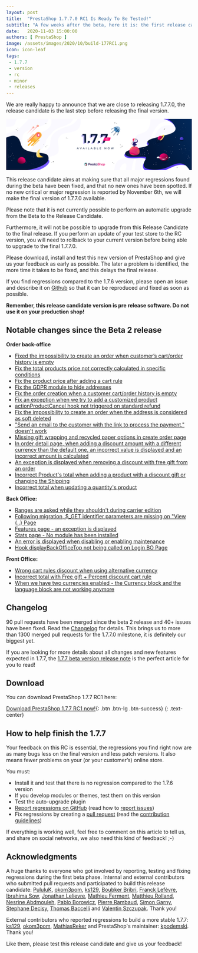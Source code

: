 ```yaml
---
layout: post
title:  "PrestaShop 1.7.7.0 RC1 Is Ready To Be Tested!"
subtitle: "A few weeks after the beta, here it is: the first release candidate for PrestaShop 1.7.7.0 is now ready for you to test!"
date:   2020-11-03 15:00:00
authors: [ PrestaShop ]
image: /assets/images/2020/10/build-177RC1.png
icon: icon-leaf
tags:
 - 1.7.7
 - version
 - rc
 - minor
 - releases
---
```


We are really happy to announce that we are close to releasing 1.7.7.0, the release candidate is the last step before releasing the final version. 

![1.7.7.0 RC1 is available!](/assets/images/2020/10/build-177RC1.png)

This release candidate aims at making sure that all major regressions found during the beta have been fixed, and that no new ones have been spotted. If no new critical or major regression is reported by November 6th, we will make the final version of 1.7.7.0 available.

Please note that it is not currently possible to perform an automatic upgrade from the Beta to the Release Candidate. 

Furthermore, it will not be possible to upgrade from this Release Candidate to the final release. If you perform an update of your test store to the RC version, you will need to rollback to your current version before being able to upgrade to the final 1.7.7.0.

Please download, install and test this new version of PrestaShop and give us your feedback as early as possible. The later a problem is identified, the more time it takes to be fixed, and this delays the final release.

If you find regressions compared to the 1.7.6 version, please open an issue and describe it on [Github](https://github.com/PrestaShop/PrestaShop/issues/new?template=1_bug_report.md) so that it can be reproduced and fixed as soon as possible.

**Remember, this release candidate version is pre release software. Do not use it on your production shop!**


## Notable changes since the Beta 2 release

**Order back-office**
- [Fixed the impossibility to create an order when customer’s cart/order history is empty](https://github.com/PrestaShop/PrestaShop/issues/20643)
- [Fix the total products price not correctly calculated in specific conditions](https://github.com/PrestaShop/PrestaShop/issues/20542)
- [Fix the product price after adding a cart rule](https://github.com/PrestaShop/PrestaShop/issues/20533)
- [Fix the GDPR module to hide addresses](https://github.com/PrestaShop/PrestaShop/issues/20605)
- [Fix the order creation when a customer cart/order history is empty](https://github.com/PrestaShop/PrestaShop/issues/20643)
- [Fix an exception when we try to add a customized product](https://github.com/PrestaShop/PrestaShop/issues/20671)
- [actionProductCancel hook not triggered on standard refund](https://github.com/PrestaShop/PrestaShop/issues/20712)
- [Fix the impossibility to create an order when the address is considered as soft deleted](https://github.com/PrestaShop/PrestaShop/issues/20666)
- ["Send an email to the customer with the link to process the payment." doesn't work](https://github.com/PrestaShop/PrestaShop/issues/20687)
- [Missing gift wrapping and recycled paper options in create order page](https://github.com/PrestaShop/PrestaShop/issues/21300)
- [In order detail page, when adding a discount amount with a different currency than the default one, an incorrect value is displayed and an incorrect amount is calculated](https://github.com/PrestaShop/PrestaShop/issues/21323)
- [An exception is displayed when removing a discount with free gift from an order](https://github.com/PrestaShop/PrestaShop/issues/21438)
- [Incorrect Product's total when adding a product with a discount gift or changing the Shipping](https://github.com/PrestaShop/PrestaShop/issues/21566)
- [Incorrect total when updating a quantity's product](https://github.com/PrestaShop/PrestaShop/issues/21659)

**Back Office:**
- [Ranges are asked while they shouldn't during carrier edition](https://github.com/PrestaShop/PrestaShop/issues/20993)
- [Following migration, $_GET identifier parameters are missing on "View {..} Page](https://github.com/PrestaShop/PrestaShop/issues/20934)
- [Features page - an exception is displayed](https://github.com/PrestaShop/PrestaShop/issues/20777)
- [Stats page - No module has been installed](https://github.com/PrestaShop/PrestaShop/issues/21186)
- [An error is displayed when disabling or enabling maintenance](https://github.com/PrestaShop/PrestaShop/issues/21430)
- [Hook displayBackOfficeTop not being called on Login BO Page](https://github.com/PrestaShop/PrestaShop/issues/21379)


**Front Office:**
- [Wrong cart rules discount when using alternative currency](https://github.com/PrestaShop/PrestaShop/issues/20594)
- [Incorrect total with Free gift + Percent discount cart rule](https://github.com/PrestaShop/PrestaShop/issues/20690)
- [When we have two currencies enabled - the Currency block and the language block are not working anymore](https://github.com/PrestaShop/PrestaShop/issues/20950)

## Changelog

90 pull requests have been merged since the beta 2 release and 40+ issues have been fixed. Read the [Changelog](https://github.com/PrestaShop/PrestaShop/releases) for details. 
This brings us to more than 1300 merged pull requests for the 1.7.7.0 milestone, it is definitely our biggest yet.

If you are looking for more details about all changes and new features expected in 1.7.7, the [1.7.7 beta version release note](https://build.prestashop.com/news/prestashop-1-7-7-0-beta-release/) is the perfect article for you to read!


## Download

You can download PrestaShop 1.7.7 RC1 here:

[Download PrestaShop 1.7.7 RC1 now!](https://www.prestashop.com/en/developers-versions){: .btn .btn-lg .btn-success}
{: .text-center}


## How to help finish the 1.7.7

Your feedback on this RC is essential, the regressions you find right now are as many bugs less on the final version and less patch versions. It also means fewer problems on your (or your customer’s) online store. 

You must:

- Install it and test that there is no regression compared to the 1.7.6 version
- If you develop modules or themes, test them on this version
- Test the auto-upgrade plugin
- [Report regressions on GitHub](https://github.com/PrestaShop/PrestaShop/issues) (read how to [report issues](https://devdocs.prestashop.com/1.7/contribute/contribute-reporting-issues/))
- Fix regressions by creating a [pull request](https://github.com/PrestaShop/PrestaShop/compare) (read the [contribution guidelines](https://devdocs.prestashop.com/1.7/contribute/contribution-guidelines/))


If everything is working well, feel free to comment on this article to tell us, and share on social networks, we also need this kind of feedback! ;-)

## Acknowledgments

A huge thanks to everyone who got involved by reporting, testing and fixing regressions during the first beta phase.
Internal and external contributors who submitted pull requests and participated to build this release candidate: [PululuK](https://github.com/PululuK), [okom3pom](https://github.com/okom3pom), [ks129](https://github.com/ks129), [Boubker Bribri](https://github.com/boubkerbribri), [Franck Lefèvre](https://github.com/Progi1984), [Ibrahima Sow](https://github.com/sowbiba), [Jonathan Lelievre](https://github.com/jolelievre), [Mathieu Ferment](https://github.com/matks), [Matthieu Rolland](https://github.com/matthieu-rolland), [Nesrine Abdmouleh](https://github.com/nesrineabdmouleh), [Pablo Borowicz](https://github.com/eternoendless), [Pierre Rambaud](https://github.com/PierreRambaud), [Simon Garny](https://github.com/SimonGrn), [Stephane Decisy](https://github.com/SD1982), [Thomas Baccelli](https://github.com/atomiix) and [Valentin Szczupak](https://github.com/NeOMakinG). Thank you!

External contributors who reported regressions to build a more stable 1.7.7: [ks129](https://github.com/ks129), [okom3pom](https://github.com/okom3pom), [MathiasReker](https://github.com/MathiasReker) and PrestaShop's maintainer: [kpodemski](https://github.com/kpodemski). Thank you!

Like them, please test this release candidate and give us your feedback!
